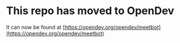 # This repo has moved to OpenDev

It can now be found at [https://opendev.org/opendev/meetbot](https://opendev.org/opendev/meetbot)

